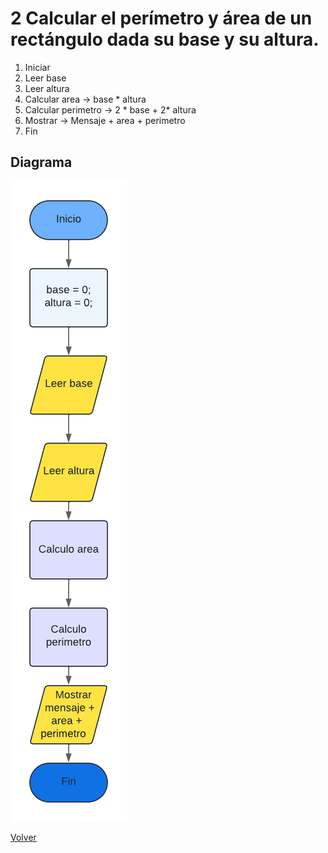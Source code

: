 # 2 Calcular el perímetro y área de un rectángulo dada su base y su altura.

1. Iniciar
3. Leer base
4. Leer altura
5. Calcular area -> base * altura
6. Calcular perimetro -> 2 * base +  2* altura
7. Mostrar -> Mensaje + area + perimetro
8. Fin

## Diagrama
<img src=img/Act2.png>

<a href=../README.md > Volver </a>

